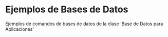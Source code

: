 # Ejemplos de Bases de Datos

Ejemplos de comandos de bases de datos de la clase 'Base de Datos para Aplicaciones'
